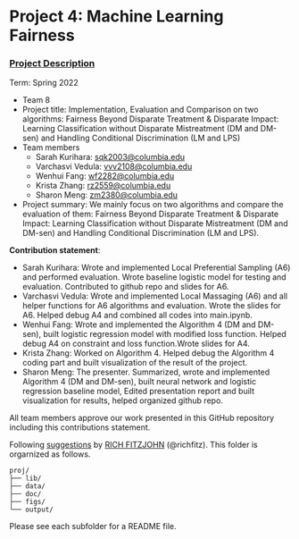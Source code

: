# Project 4: Machine Learning Fairness

### [Project Description](doc/project4_desc.md)

Term: Spring 2022

+ Team 8
+ Project title: Implementation, Evaluation and Comparison on two algorithms: Fairness Beyond Disparate Treatment & Disparate Impact: Learning Classification without Disparate Mistreatment (DM and DM-sen) and Handling Conditional Discrimination (LM and LPS)
+ Team members
	+ Sarah Kurihara: sqk2003@columbia.edu
	+ Varchasvi Vedula: vvv2108@columbia.edu
	+ Wenhui Fang: wf2282@columbia.edu
	+ Krista Zhang: rz2559@columbia.edu
	+ Sharon Meng: zm2380@columbia.edu
+ Project summary: We mainly focus on two algorithms and compare the evaluation of them: Fairness Beyond Disparate Treatment & Disparate Impact: Learning Classification without Disparate Mistreatment (DM and DM-sen) and Handling Conditional Discrimination (LM and LPS).
	
**Contribution statement**: 
+ Sarah Kurihara: Wrote and implemented Local Preferential Sampling (A6) and performed evaluation. Wrote baseline logistic model for testing and evaluation. Contributed to github repo and slides for A6.
+ Varchasvi Vedula: Wrote and implemented Local Massaging (A6) and all helper functions for A6 algorithms and evaluation. Wrote the slides for A6. Helped debug A4 and combined all codes into main.ipynb.
+ Wenhui Fang: Wrote and implemented the Algorithm 4 (DM and DM-sen), built logistic regression model with modified loss function. Helped debug A4 on constraint and loss function.Wrote slides for A4.
+ Krista Zhang: Worked on Algorithm 4. Helped debug the Algorithm 4 coding part and built visualization of the result of the project.
+ Sharon Meng: The presenter. Summarized, wrote and implemented Algorithm 4 (DM and DM-sen), built neural network and logistic regression baseline model, Edited presentation report and built visualization for results, helped organized github repo.

All team members approve our work presented in this GitHub repository including this contributions statement. 

Following [suggestions](http://nicercode.github.io/blog/2013-04-05-projects/) by [RICH FITZJOHN](http://nicercode.github.io/about/#Team) (@richfitz). This folder is orgarnized as follows.

```
proj/
├── lib/
├── data/
├── doc/
├── figs/
└── output/
```

Please see each subfolder for a README file.
